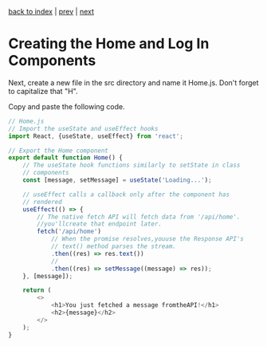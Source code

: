 [back to index](/README.md) | [prev](/docs/7.md) | [next](/docs/.9md)

# Creating the Home and Log In Components

Next, create a new file in the src directory and name it Home.js. Don't forget to capitalize that "H".

Copy and paste the following code.

```js
// Home.js
// Import the useState and useEffect hooks
import React, {useState, useEffect} from 'react';

// Export the Home component
export default function Home() {
    // The useState hook functions similarly to setState in class 
    // components
    const [message, setMessage] = useState('Loading...');

    // useEffect calls a callback only after the component has 
    // rendered
    useEffect(() => {
        // The native fetch API will fetch data from '/api/home'. 
        //you'llcreate that endpoint later.
        fetch('/api/home')
            // When the promise resolves,youuse the Response API's 
            // text() method parses the stream.
            .then((res) => res.text())
            // 
            .then((res) => setMessage((message) => res));
    }, [message]);

    return (
        <>
            <h1>You just fetched a message fromtheAPI!</h1>
            <h2>{message}</h2>
        </>
    );
}
```